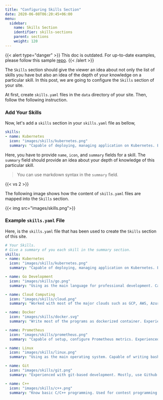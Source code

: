```yaml
---
title: "Configuring Skills Section"
date: 2020-06-08T06:20:45+06:00
menu:
  sidebar:
    name: Skills Section
    identifier: skills-sections
    parent: sections
    weight: 120
---
```


{{< alert type="danger" >}}
This doc is outdated. For up-to-date examples, please follow this sample [repo](https://github.com/hugo-toha/hugo-toha.github.io).
{{< /alert >}}

The `Skills` section should give the viewer an idea about not only the list of skills you have but also an idea of the depth of your knowledge on a particular skill. In this post, we are going to configure the `Skills` section of your site.

At first, create `skills.yaml` files in the `data` directory of your site. Then, follow the following instruction.

### Add Your Skills

Now, let's add a `skills` section in your `skills.yaml` file as bellow,

```yaml
skills:
- name: Kubernetes
  icon: "images/skills/kubernetes.png"
  summary: "Capable of deploying, managing application on Kubernetes. Experienced in writing Kubernetes controllers for CRDs."
```

Here, you have to provide `name`, `icon`, and `summary` fields for a skill. The `summary` field should provide an idea about your depth of knowledge of this particular skill.

>You can use markdown syntax in the `summary` field.

{{< vs 2 >}}

The following image shows how the content of `skills.yaml` files are mapped into the `Skills` section.

{{< img src="images/skills.png">}}

### Example `skills.yaml` File

Here, is the `skills.yaml` file that has been used to create the `Skills` section of this site.

```yaml
# Your Skills.
# Give a summary of you each skill in the summary section.
skills:
- name: Kubernetes
  icon: "images/skills/kubernetes.png"
  summary: "Capable of deploying, managing application on Kubernetes. Experienced in writing Kubernetes controllers for CRDs."

- name: Go Development
  icon: "images/skills/go.png"
  summary: "Using as the main language for professional development. Capable of writing scalable, testable, and maintainable program."

- name: Cloud Computing
  icon: "images/skills/cloud.png"
  summary: "Worked with most of the major clouds such as GCP, AWS, Azure etc."

- name: Docker
  icon: "images/skills/docker.svg"
  summary: "Write most of the programs as dockerized container. Experienced with multi-stage, multi-arch build process."

- name: Prometheus
  icon: "images/skills/prometheus.png"
  summary: "Capable of setup, configure Prometheus metrics. Experienced with PromQL, AlertManager. Also, experienced with writing metric exporters."

- name: Linux
  icon: "images/skills/linux.png"
  summary: "Using as the main operating system. Capable of writing bash/shell scripts."

- name: Git
  icon: "images/skills/git.png"
  summary: "Experienced with git-based development. Mostly, use Github. Also, have experience in working with GitLab."

- name: C++
  icon: "images/skills/c++.png"
  summary: "Know basic C/C++ programming. Used for contest programming and problem solving."
```
